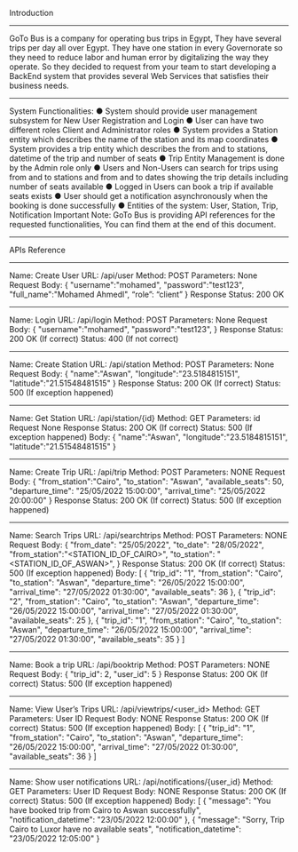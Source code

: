 Introduction
_____________________
GoTo Bus is a company for operating bus trips in Egypt, They have several trips per day all over Egypt.
They have one station in every Governorate so they need to reduce labor and human error by
digitalizing the way they operate. So they decided to request from your team to start developing a
BackEnd system that provides several Web Services that satisfies their business needs.
______________________________________________________________________________________________________________________________________
System Functionalities:
● System should provide user management subsystem for New User Registration and Login
● User can have two different roles Client and Administrator roles
● System provides a Station entity which describes the name of the station and its map
coordinates
● System provides a trip entity which describes the from and to stations, datetime of the trip and
number of seats
● Trip Entity Management is done by the Admin role only
● Users and Non-Users can search for trips using from and to stations and from and to dates
showing the trip details including number of seats available
● Logged in Users can book a trip if available seats exists
● User should get a notification asynchronously when the booking is done successfully
● Entities of the system: User, Station, Trip, Notification
Important Note: GoTo Bus is providing API references for the requested functionalities, You can find
them at the end of this document.



_________________________________________________________________________________________________________________________________________________

APIs Reference
__________________
Name: Create User
URL: /api/user
Method: POST
Parameters: None
Request
Body:
{
"username":"mohamed",
"password":"test123",
"full_name":"Mohamed Ahmedl",
“role”: “client”
}
Response
Status: 200 OK

_______________________________________

Name: Login
URL: /api/login
Method: POST
Parameters: None
Request
Body:
{
"username":"mohamed",
"password":"test123",
}
Response
Status: 200 OK (If correct)
Status: 400 (If not correct)

________________________________

Name: Create Station
URL: /api/station
Method: POST
Parameters: None
Request
Body:
{
"name":"Aswan",
"longitude":"23.5184815151",
"latitude":"21.51548481515"
}
Response
Status: 200 OK (If correct)
Status: 500 (If exception happened)
____________________________________

Name: Get Station
URL: /api/station/{id}
Method: GET
Parameters: id
Request
None
Response
Status: 200 OK (If correct)
Status: 500 (If exception happened)
Body:
{
"name":"Aswan",
"longitude":"23.5184815151",
"latitude":"21.51548481515"
}
______________________________________

Name: Create Trip
URL: /api/trip
Method: POST
Parameters: NONE
Request
Body:
{
"from_station":"Cairo",
"to_station": "Aswan",
"available_seats": 50,
"departure_time": "25/05/2022 15:00:00",
"arrival_time": "25/05/2022 20:00:00"
}
Response
Status: 200 OK (If correct)
Status: 500 (If exception happened)
___________________________________________

Name: Search Trips
URL: /api/searchtrips
Method: POST
Parameters: NONE
Request
Body:
{
"from_date": "25/05/2022",
"to_date": "28/05/2022",
"from_station":"<STATION_ID_OF_CAIRO>",
"to_station": "<STATION_ID_OF_ASWAN>",
}
Response
Status: 200 OK (If correct)
Status: 500 (If exception happened)
Body:
[
{
"trip_id": "1",
"from_station": "Cairo",
"to_station": "Aswan",
"departure_time": "26/05/2022 15:00:00",
"arrival_time": "27/05/2022 01:30:00",
"available_seats": 36
},
{
"trip_id": "2",
"from_station": "Cairo",
"to_station": "Aswan",
"departure_time": "26/05/2022 15:00:00",
"arrival_time": "27/05/2022 01:30:00",
"available_seats": 25
},
{
"trip_id": "1",
"from_station": "Cairo",
"to_station": "Aswan",
"departure_time": "26/05/2022 15:00:00",
"arrival_time": "27/05/2022 01:30:00",
"available_seats": 35
}
]

_________________________________________________

Name: Book a trip
URL: /api/booktrip
Method: POST
Parameters: NONE
Request
Body:
{
"trip_id": 2,
"user_id": 5
}
Response
Status: 200 OK (If correct)
Status: 500 (If exception happened)
____________________________________________________

Name: View User’s Trips
URL: /api/viewtrips/<user_id>
Method: GET
Parameters: User ID
Request
Body:
NONE
Response
Status: 200 OK (If correct)
Status: 500 (If exception happened)
Body:
[
{
"trip_id": "1",
"from_station": "Cairo",
"to_station": "Aswan",
"departure_time": "26/05/2022 15:00:00",
"arrival_time": "27/05/2022 01:30:00",
"available_seats": 36
}
]

_______________________________________________________

Name: Show user notifications
URL: /api/notifications/{user_id}
Method: GET
Parameters: User ID
Request
Body:
NONE
Response
Status: 200 OK (If correct)
Status: 500 (If exception happened)
Body:
[
{
"message": "You have booked trip from Cairo to Aswan successfully",
"notification_datetime": "23/05/2022 12:00:00"
},
{
"message": "Sorry, Trip Cairo to Luxor have no available seats",
"notification_datetime": "23/05/2022 12:05:00"
}

